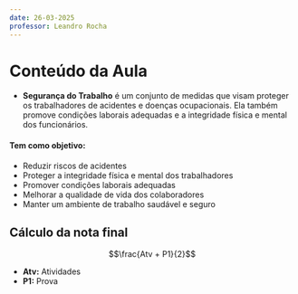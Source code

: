 ```yaml
---
date: 26-03-2025
professor: Leandro Rocha
---
```


# Conteúdo da Aula
- **Segurança do Trabalho** é um conjunto de medidas que visam proteger os trabalhadores de acidentes e doenças ocupacionais. Ela também promove condições laborais adequadas e a integridade física e mental dos funcionários.
#### Tem como objetivo:
- Reduzir riscos de acidentes
- Proteger a integridade física e mental dos trabalhadores
- Promover condições laborais adequadas
- Melhorar a qualidade de vida dos colaboradores
- Manter um ambiente de trabalho saudável e seguro 
## Cálculo da nota final 
$$\frac{Atv + P1}{2}$$
- **Atv:** Atividades
- **P1:** Prova
